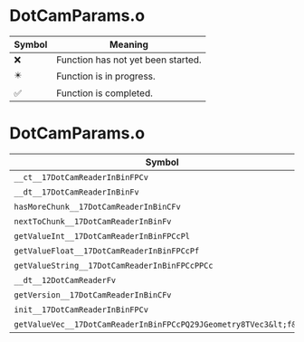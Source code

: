 # DotCamParams.o
| Symbol | Meaning 
| ------------- | ------------- 
| :x: | Function has not yet been started. 
| :eight_pointed_black_star: | Function is in progress. 
| :white_check_mark: | Function is completed. 


# DotCamParams.o
| Symbol | Decompiled? |
| ------------- | ------------- |
| `__ct__17DotCamReaderInBinFPCv` | :white_check_mark: |
| `__dt__17DotCamReaderInBinFv` | :x: |
| `hasMoreChunk__17DotCamReaderInBinCFv` | :x: |
| `nextToChunk__17DotCamReaderInBinFv` | :white_check_mark: |
| `getValueInt__17DotCamReaderInBinFPCcPl` | :white_check_mark: |
| `getValueFloat__17DotCamReaderInBinFPCcPf` | :white_check_mark: |
| `getValueString__17DotCamReaderInBinFPCcPPCc` | :white_check_mark: |
| `__dt__12DotCamReaderFv` | :white_check_mark: |
| `getVersion__17DotCamReaderInBinCFv` | :white_check_mark: |
| `init__17DotCamReaderInBinFPCv` | :x: |
| `getValueVec__17DotCamReaderInBinFPCcPQ29JGeometry8TVec3&lt;f&gt;` | :white_check_mark: |

